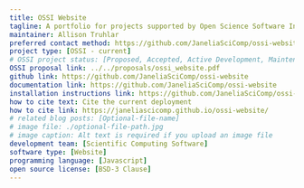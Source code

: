 ```yaml
---
title: OSSI Website
tagline: A portfolio for projects supported by Open Science Software Initiative, and other software projects at Janelia
maintainer: Allison Truhlar
preferred contact method: https://github.com/JaneliaSciComp/ossi-website/issues
project type: [OSSI - current]
# OSSI project status: [Proposed, Accepted, Active Development, Maintenance]
OSSI proposal link: ../../proposals/ossi_website.pdf
github link: https://github.com/JaneliaSciComp/ossi-website
documentation link: https://github.com/JaneliaSciComp/ossi-website
installation instructions link: https://github.com/JaneliaSciComp/ossi-website?tab=readme-ov-file#how-to-addedit-your-software-project
how to cite text: Cite the current deployment
how to cite link: https://janeliascicomp.github.io/ossi-website/
# related blog posts: [Optional-file-name]
# image file: ./optional-file-path.jpg
# image caption: Alt text is required if you upload an image file
development team: [Scientific Computing Software]
software type: [Website]
programming language: [Javascript]
open source license: [BSD-3 Clause]
---
```


